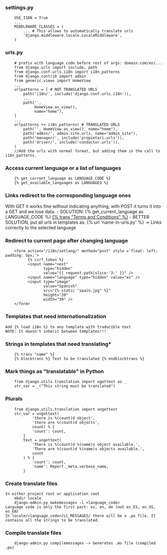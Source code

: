 ### settings.py

        USE_I18N = True
        ...
        MIDDLEWARE_CLASSES = (
            ... # This allows to automatically translate urls
            'django.middleware.locale.LocaleMiddleware',
        )


### urls.py
        # prefix with language_code before rest of args: domain.com/en/...
        from django.urls import include, path
        from django.conf.urls.i18n import i18n_patterns
        from django.contrib import admin
        from generic.views import HomeView
        ...
        urlpatterns = [ # NOT TRANSLATED URLS
            path('i18n/', include('django.conf.urls.i18n')),
            ...
            path('',
                 HomeView.as_view(),
                 name="home"),
        ]
        ...
        urlpatterns += i18n_patterns( # TRANSLATED URLS
            path('', HomeView.as_view(), name="home"),
            path('admin/', admin.site.urls, name="admin_site"),
            path('manager/', include('propietari.urls')),
            path('driver/', include('conductor.urls')),
        )
        //Add the urls with normal format, but adding them in the call to i18n_patterns.


### Access current language or a list of languages
        {% get_current_language as LANGUAGE_CODE %}
        {% get_available_languages as LANGUAGES %}


### Links redirect to the corresponding language ones
  With GET it works fine without indicating anything, with POST it turns it into a GET and we lose data.
    - SOLUTION: 
            {% get_current_language as LANGUAGE_CODE %}
            <a href="/{{ LANGUAGE_CODE }}/terms/">{% trans "Terms and Conditions" %}</a>
    - BETTER SOLUTION, put all urls in templates as:
            {% url 'name-in-urls.py' %} -> Links correctly to the selected language


### Redirect to current page after changing language
        <form action="/i18n/setlang/" method="post" style ='float: left; padding: 5px;'>
              {% csrf_token %}
              <input name="next"
                     type="hidden"
                     value="{{ request.path|slice:'3:' }}" />
              <input name="language" type="hidden" value="es" />
              <input type="image"
                     value="Spanish"
                     src="{% static "spain.jpg" %}"
                     height="20"
                     width="30" />
        </form>


### Templates that need internationalization
    Add {% load i18n %} to any template with traducible text  
    NOTE: It doesn't inherit between templates!!!


### Strings in templates that need translating*
        {% trans "name" %}
        {% blocktrans %} Text to be translated {% endblocktrans %}


### Mark things as "translatable" in Python
        from django.utils.translation import ugettext as _
        str_var = _("This string must be translated")


### Plurals
	    from django.utils.translation import ungettext
	    str_var = ungettext(
                'there is %(count)d object',
                'there are %(count)d objects',
	            count) % {
	            'count': count,
	        }
            text = ungettext(
                'There is %(count)d %(name)s object available.',
                'There are %(count)d %(name)s objects available.',
                count
            ) % {
                'count': count,
                'name': Report._meta.verbose_name,
            }

### Create translate files
    In either project root or application root
        mkdir locale
        django-admin.py makemessages -l <language_code>
    Language code is only the first part: es, en, de (not es_ES, en_US, en_EN)
    In locale/<language_code>/LC_MESSAGES/ there will be a .po file. It contains all the strings to be translated.


### Compile translate files
        django-admin.py compilemessages -> Generates .mo file (compiled .po)
